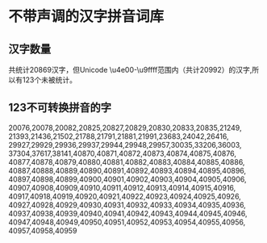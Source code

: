 # 不带声调的汉字拼音词库
## 汉字数量
共统计20869汉字，但Unicode \u4e00-\u9ffff范围内（共计20992）的汉字,所以有123个未被统计。
## 123不可转换拼音的字
20076,20078,20082,20825,20827,20829,20830,20833,20835,21249,
21393,21436,21502,21788,21791,21881,21991,23683,24042,26416,
29927,29929,29936,29937,29944,29948,29957,30035,33206,36003,
37304,37617,38141,40870,40871,40872,40873,40874,40875,40876,
40877,40878,40879,40880,40881,40882,40883,40884,40885,40886,
40887,40888,40889,40890,40891,40892,40893,40894,40895,40896,
40897,40898,40899,40900,40901,40902,40903,40904,40905,40906,
40907,40908,40909,40910,40911,40912,40913,40914,40915,40916,
40917,40918,40919,40920,40921,40922,40923,40924,40925,40926,
40927,40928,40929,40930,40931,40932,40933,40934,40935,40936,
40937,40938,40939,40940,40941,40942,40943,40944,40945,40946,
40947,40948,40949,40950,40951,40952,40953,40954,40955,40956,
40957,40958,40959